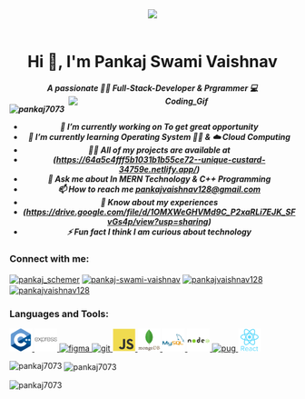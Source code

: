 <header>
  <img src= "https://www.pramukhdigital.com/wp-content/uploads/2018/07/New-PNC-Animated-Banners.gif"/>
</header>
<h1 align="center">Hi 👋, I'm Pankaj Swami Vaishnav</h1>
<h5 align="center">
        A passionate 🧑‍💻 Full-Stack-Developer & Prgrammer 💻
  <img
    align="right"
    alt="Coding_Gif"
    width="400"
    src="https://camo.githubusercontent.com/5ddf73ad3a205111cf8c686f687fc216c2946a75005718c8da5b837ad9de78c9/68747470733a2f2f7468756d62732e6766796361742e636f6d2f4576696c4e657874446576696c666973682d736d616c6c2e676966"
  />

  <p align="left">
    <img
      src="https://komarev.com/ghpvc/?username=pankaj7073&label=Profile%20views&color=0e75b6&style=flat"
      alt="pankaj7073"
    />
  </p>

  - 🔭 I’m currently working on **To get great opportunity**
  - 🌱 I’m currently learning **Operating System 🧑‍💻 & ☁️ Cloud Computing**
  - 👨‍💻 All of my projects are available at
  - (https://64a5c4fff5b1031b1b55ce72--unique-custard-34759e.netlify.app/)
  - 💬 Ask me about **In MERN Technology & C++ Programming**
  - 📫 How to reach me **pankajvaishnav128@gmail.com**
  - 📄 Know about my experiences
  - (https://drive.google.com/file/d/1OMXWeGHVMd9C_P2xaRLi7EJK_SFvGs4p/view?usp=sharing)
  - ⚡ Fun fact **I think I am curious about technology**

  <h3 align="left">Connect with me:</h3>
  <p align="left">
    <a href="https://twitter.com/pankaj_schemer" target="blank"
      ><img
        align="center"
        src="https://raw.githubusercontent.com/rahuldkjain/github-profile-readme-generator/master/src/images/icons/Social/twitter.svg"
        alt="pankaj_schemer"
        height="30"
        width="40"
    /></a>
    <a href="https://linkedin.com/in/pankaj-swami-vaishnav" target="blank"
      ><img
        align="center"
        src="https://raw.githubusercontent.com/rahuldkjain/github-profile-readme-generator/master/src/images/icons/Social/linked-in-alt.svg"
        alt="pankaj-swami-vaishnav"
        height="30"
        width="40"
    /></a>
    <a href="https://instagram.com/pankajvaishnav128" target="blank"
      ><img
        align="center"
        src="https://raw.githubusercontent.com/rahuldkjain/github-profile-readme-generator/master/src/images/icons/Social/instagram.svg"
        alt="pankajvaishnav128"
        height="30"
        width="40"
    /></a>
    <a href="https://www.leetcode.com/pankajvaishnav128" target="blank"
      ><img
        align="center"
        src="https://raw.githubusercontent.com/rahuldkjain/github-profile-readme-generator/master/src/images/icons/Social/leet-code.svg"
        alt="pankajvaishnav128"
        height="30"
        width="40"
    /></a>
  </p>

  <h3 align="left">Languages and Tools:</h3>
  <p align="left">
    <a href="https://www.w3schools.com/cpp/" target="_blank" rel="noreferrer">
      <img
        src="https://raw.githubusercontent.com/devicons/devicon/master/icons/cplusplus/cplusplus-original.svg"
        alt="cplusplus"
        width="40"
        height="40"
      />
    </a>
    <a href="https://expressjs.com" target="_blank" rel="noreferrer">
      <img
        src="https://raw.githubusercontent.com/devicons/devicon/master/icons/express/express-original-wordmark.svg"
        alt="express"
        width="40"
        height="40"
      />
    </a>
    <a href="https://www.figma.com/" target="_blank" rel="noreferrer">
      <img
        src="https://www.vectorlogo.zone/logos/figma/figma-icon.svg"
        alt="figma"
        width="40"
        height="40"
      />
    </a>
    <a href="https://git-scm.com/" target="_blank" rel="noreferrer">
      <img
        src="https://www.vectorlogo.zone/logos/git-scm/git-scm-icon.svg"
        alt="git"
        width="40"
        height="40"
      />
    </a>
    <a
      href="https://developer.mozilla.org/en-US/docs/Web/JavaScript"
      target="_blank"
      rel="noreferrer"
    >
      <img
        src="https://raw.githubusercontent.com/devicons/devicon/master/icons/javascript/javascript-original.svg"
        alt="javascript"
        width="40"
        height="40"
      />
    </a>
    <a href="https://www.mongodb.com/" target="_blank" rel="noreferrer">
      <img
        src="https://raw.githubusercontent.com/devicons/devicon/master/icons/mongodb/mongodb-original-wordmark.svg"
        alt="mongodb"
        width="40"
        height="40"
      />
    </a>
    <a href="https://www.mysql.com/" target="_blank" rel="noreferrer">
      <img
        src="https://raw.githubusercontent.com/devicons/devicon/master/icons/mysql/mysql-original-wordmark.svg"
        alt="mysql"
        width="40"
        height="40"
      />
    </a>
    <a href="https://nodejs.org" target="_blank" rel="noreferrer">
      <img
        src="https://raw.githubusercontent.com/devicons/devicon/master/icons/nodejs/nodejs-original-wordmark.svg"
        alt="nodejs"
        width="40"
        height="40"
      />
    </a>
    <a href="https://pugjs.org" target="_blank" rel="noreferrer">
      <img
        src="https://cdn.worldvectorlogo.com/logos/pug.svg"
        alt="pug"
        width="40"
        height="40"
      />
    </a>
    <a href="https://reactjs.org/" target="_blank" rel="noreferrer">
      <img
        src="https://raw.githubusercontent.com/devicons/devicon/master/icons/react/react-original-wordmark.svg"
        alt="react"
        width="40"
        height="40"
      />
    </a>
  </p>

  <p>
    <img
      align="left"
      src="https://github-readme-stats.vercel.app/api/top-langs?username=pankaj7073&show_icons=true&locale=en&layout=compact"
      alt="pankaj7073"
    />
  </p>

  <p>
    &nbsp;<img
      align="center"
      src="https://github-readme-stats.vercel.app/api?username=pankaj7073&show_icons=true&locale=en"
      alt="pankaj7073"
    />
  </p>

  <p>
    <img
      align="center"
      src="https://github-readme-streak-stats.herokuapp.com/?user=pankaj7073&"
      alt="pankaj7073"
    />
  </p>
</h5>
